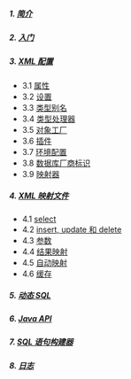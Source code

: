 ##### 1. [简介](https://mybatis.org/mybatis-3/zh/index.html#)
##### 2. [入门](https://mybatis.org/mybatis-3/zh/getting-started.html)
##### 3. [XML 配置](https://mybatis.org/mybatis-3/zh/configuration.html)
- 3.1 [属性](https://mybatis.org/mybatis-3/zh/configuration.html#properties)
- 3.2 [设置](https://mybatis.org/mybatis-3/zh/configuration.html#settings)
- 3.3 [类型别名](https://mybatis.org/mybatis-3/zh/configuration.html#typeAliases)
- 3.4 [类型处理器](https://mybatis.org/mybatis-3/zh/configuration.html#typeHandlers)
- 3.5 [对象工厂](https://mybatis.org/mybatis-3/zh/configuration.html#objectFactory)
- 3.6 [插件](https://mybatis.org/mybatis-3/zh/configuration.html#plugins)
- 3.7 [环境配置](https://mybatis.org/mybatis-3/zh/configuration.html#environments)
- 3.8 [数据库厂商标识](https://mybatis.org/mybatis-3/zh/configuration.html#databaseIdProvider)
- 3.9 [映射器](https://mybatis.org/mybatis-3/zh/configuration.html#mappers)
##### 4. [XML 映射文件](https://mybatis.org/mybatis-3/zh/sqlmap-xml.html#)
- 4.1 [select](https://mybatis.org/mybatis-3/zh/sqlmap-xml.html#select)
- 4.2 [insert, update 和 delete](https://mybatis.org/mybatis-3/zh/sqlmap-xml.html#insert_update_and_delete)
- 4.3 [参数](https://mybatis.org/mybatis-3/zh/sqlmap-xml.html#Parameters)
- 4.4 [结果映射](https://mybatis.org/mybatis-3/zh/sqlmap-xml.html#Result_Maps)
- 4.5 [自动映射](https://mybatis.org/mybatis-3/zh/sqlmap-xml.html#Auto-mapping)
- 4.6 [缓存](https://mybatis.org/mybatis-3/zh/sqlmap-xml.html#cache)
##### 5. [动态 SQL](https://mybatis.org/mybatis-3/zh/dynamic-sql.html)
##### 6. [Java API](https://mybatis.org/mybatis-3/zh/java-api.html)
##### 7. [SQL 语句构建器](https://mybatis.org/mybatis-3/zh/statement-builders.html)
##### 8. [日志](https://mybatis.org/mybatis-3/zh/logging.html)
